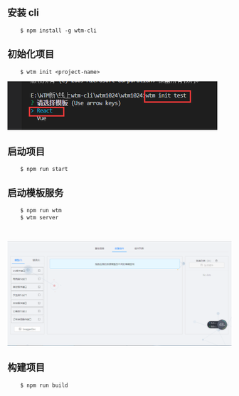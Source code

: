 ## **安装 cli**
```
	$ npm install -g wtm-cli
```

## **初始化项目**

```
	$ wtm init <project-name>
```
![Alt text](../_img/安装项目.png)

## **启动项目**
```
	$ npm run start
```

## **启动模板服务**

```
	$ npm run wtm
	$ wtm server

	
```

![Alt text](../_img/模板服务.png)

## **构建项目**

```
	$ npm run build
```
